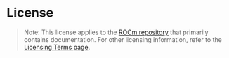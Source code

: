 # License

> Note: This license applies to the [ROCm repository](https://github.com/RadeonOpenCompute/ROCm) that primarily contains documentation. For other licensing information, refer to the [Licensing Terms page](project:../about/licensing.md).

```{include} ../../LICENSE
```

